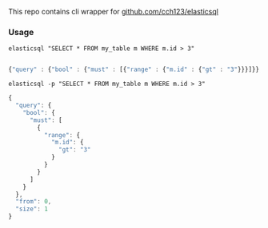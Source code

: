 This repo contains cli wrapper for [github.com/cch123/elasticsql](https://github.com/cch123/elasticsql)

### Usage

`elasticsql "SELECT * FROM my_table m WHERE m.id > 3"`
```javascript

{"query" : {"bool" : {"must" : [{"range" : {"m.id" : {"gt" : "3"}}}]}},"from" : 0,"size" : 1}
```

`elasticsql -p "SELECT * FROM my_table m WHERE m.id > 3"`

```javascript
{
  "query": {
    "bool": {
      "must": [
        {
          "range": {
            "m.id": {
              "gt": "3"
            }
          }
        }
      ]
    }
  },
  "from": 0,
  "size": 1
}
```
